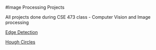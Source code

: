 #Image Processing Projects

All projects done during CSE 473 class - Computer Vision and Image processing

[Edge Detection](EdgeDetection/README.md)

[Hough Circles](HoughCircles/README.md)

